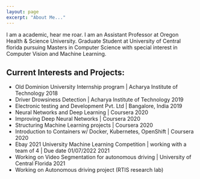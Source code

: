 ```yaml
---
layout: page
excerpt: "About Me..."
---
```


I am a academic, hear me roar. I am an Assistant Professor at Oregon Health & Science University.
Graduate Student at University of Central florida pursuing Masters in Computer Science with special interest in Computer Vision and Machine Learning.

## Current Interests and Projects:

- Old Dominion University Internship program | Acharya Institute of Technology	2018
- Driver Drowsiness Detection | Acharya Institute of Technology 	2019
- Electronic testing and Development Pvt. Ltd | Bangalore, India	2019
- Neural Networks and Deep Learning | Coursera	2020
- Improving Deep Neural Networks | Coursera	2020
- Structuring Machine Learning projects | Coursera	2020
- Introduction to Containers w/ Docker, Kubernetes, OpenShift | Coursera	2020
- Ebay 2021 University Machine Learning Competition | working with a team of 4 | Due date 01/07/2022 	2021
- Working on Video Segmentation for autonomous driving | University of Central Florida	2021
- Working on Autonomous driving project (RTIS research lab)


